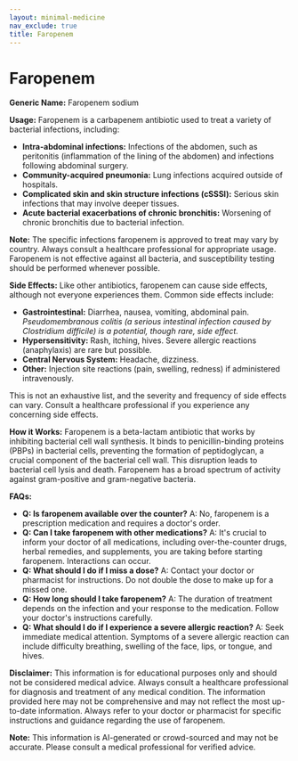 ```yaml
---
layout: minimal-medicine
nav_exclude: true
title: Faropenem
---
```


# Faropenem

**Generic Name:** Faropenem sodium

**Usage:** Faropenem is a carbapenem antibiotic used to treat a variety of bacterial infections, including:

* **Intra-abdominal infections:**  Infections of the abdomen, such as peritonitis (inflammation of the lining of the abdomen) and infections following abdominal surgery.
* **Community-acquired pneumonia:** Lung infections acquired outside of hospitals.
* **Complicated skin and skin structure infections (cSSSI):**  Serious skin infections that may involve deeper tissues.
* **Acute bacterial exacerbations of chronic bronchitis:** Worsening of chronic bronchitis due to bacterial infection.


**Note:**  The specific infections faropenem is approved to treat may vary by country.  Always consult a healthcare professional for appropriate usage.  Faropenem is not effective against all bacteria, and susceptibility testing should be performed whenever possible.

**Side Effects:** Like other antibiotics, faropenem can cause side effects, although not everyone experiences them.  Common side effects include:

* **Gastrointestinal:** Diarrhea, nausea, vomiting, abdominal pain.  *Pseudomembranous colitis (a serious intestinal infection caused by *Clostridium difficile*) is a potential, though rare, side effect.*
* **Hypersensitivity:** Rash, itching, hives.  Severe allergic reactions (anaphylaxis) are rare but possible.
* **Central Nervous System:** Headache, dizziness.
* **Other:**  Injection site reactions (pain, swelling, redness) if administered intravenously.


This is not an exhaustive list, and the severity and frequency of side effects can vary. Consult a healthcare professional if you experience any concerning side effects.


**How it Works:** Faropenem is a beta-lactam antibiotic that works by inhibiting bacterial cell wall synthesis.  It binds to penicillin-binding proteins (PBPs) in bacterial cells, preventing the formation of peptidoglycan, a crucial component of the bacterial cell wall. This disruption leads to bacterial cell lysis and death.  Faropenem has a broad spectrum of activity against gram-positive and gram-negative bacteria.


**FAQs:**

* **Q: Is faropenem available over the counter?**  A: No, faropenem is a prescription medication and requires a doctor's order.
* **Q: Can I take faropenem with other medications?** A:  It's crucial to inform your doctor of all medications, including over-the-counter drugs, herbal remedies, and supplements, you are taking before starting faropenem.  Interactions can occur.
* **Q: What should I do if I miss a dose?** A:  Contact your doctor or pharmacist for instructions.  Do not double the dose to make up for a missed one.
* **Q: How long should I take faropenem?** A: The duration of treatment depends on the infection and your response to the medication.  Follow your doctor's instructions carefully.
* **Q: What should I do if I experience a severe allergic reaction?** A: Seek immediate medical attention.  Symptoms of a severe allergic reaction can include difficulty breathing, swelling of the face, lips, or tongue, and hives.


**Disclaimer:** This information is for educational purposes only and should not be considered medical advice.  Always consult a healthcare professional for diagnosis and treatment of any medical condition.  The information provided here may not be comprehensive and may not reflect the most up-to-date information.  Always refer to your doctor or pharmacist for specific instructions and guidance regarding the use of faropenem.


**Note:** This information is AI-generated or crowd-sourced and may not be accurate. Please consult a medical professional for verified advice.